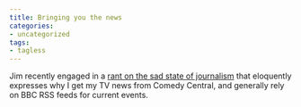 ```yaml
---
title: Bringing you the news
categories:
- uncategorized
tags:
- tagless
---
```


Jim recently engaged in a [rant on the sad state of journalism][1] that eloquently expresses why I get my TV news from Comedy Central, and generally rely on BBC RSS feeds for current events.

   [1]: http://jimski.nopaper.net/space/start/2004-11-09/1#approaching_journalism

